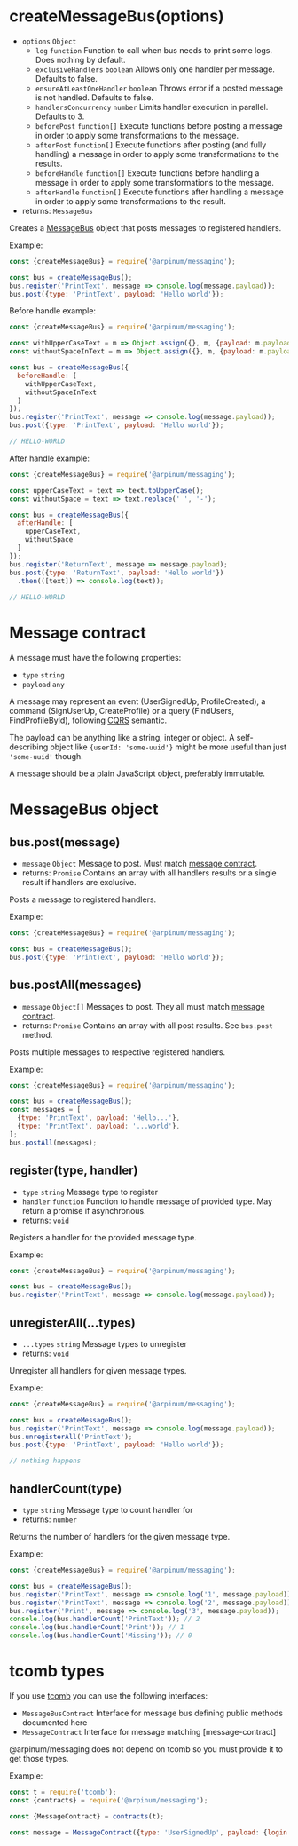 # createMessageBus(options)

* `options` `Object`
  * `log` `function` Function to call when bus needs to print some logs. Does nothing by default.
  * `exclusiveHandlers` `boolean` Allows only one handler per message. Defaults to false.
  * `ensureAtLeastOneHandler` `boolean` Throws error if a posted message is not handled. Defaults to false.
  * `handlersConcurrency` `number` Limits handler execution in parallel. Defaults to 3.
  * `beforePost` `function[]` Execute functions before posting a message in order to apply some transformations to the message.
  * `afterPost` `function[]` Execute functions after posting (and fully handling) a message in order to apply some transformations to the results.
  * `beforeHandle` `function[]` Execute functions before handling a message in order to apply some transformations to the message.
  * `afterHandle` `function[]` Execute functions after handling a message in order to apply some transformations to the result.
* returns: `MessageBus`

Creates a [MessageBus] object that posts messages to registered handlers.

Example:

```javascript
const {createMessageBus} = require('@arpinum/messaging');

const bus = createMessageBus();
bus.register('PrintText', message => console.log(message.payload));
bus.post({type: 'PrintText', payload: 'Hello world'});
```

Before handle example:

```javascript
const {createMessageBus} = require('@arpinum/messaging');

const withUpperCaseText = m => Object.assign({}, m, {payload: m.payload.toUpperCase()});
const withoutSpaceInText = m => Object.assign({}, m, {payload: m.payload.replace(' ', '-')});

const bus = createMessageBus({
  beforeHandle: [
    withUpperCaseText,
    withoutSpaceInText
  ]
});
bus.register('PrintText', message => console.log(message.payload));
bus.post({type: 'PrintText', payload: 'Hello world'});

// HELLO-WORLD
```

After handle example:

```javascript
const {createMessageBus} = require('@arpinum/messaging');

const upperCaseText = text => text.toUpperCase();
const withoutSpace = text => text.replace(' ', '-');

const bus = createMessageBus({
  afterHandle: [
    upperCaseText,
    withoutSpace
  ]
});
bus.register('ReturnText', message => message.payload);
bus.post({type: 'ReturnText', payload: 'Hello world'})
  .then(([text]) => console.log(text));
  
// HELLO-WORLD
```

# Message contract

A message must have the following properties:

* `type` `string` 
* `payload` `any`

A message may represent an event (UserSignedUp, ProfileCreated), a command (SignUserUp, CreateProfile) or a query (FindUsers, FindProfileById), following [CQRS] semantic.

The payload can be anything like a string, integer or object. A self-describing object like `{userId: 'some-uuid'}` might be more useful than just `'some-uuid'` though.

A message should be a plain JavaScript object, preferably immutable.

# MessageBus object

## bus.post(message)

* `message` `Object` Message to post. Must match [message contract].
* returns: `Promise` Contains an array with all handlers results or a single result if handlers are exclusive.

Posts a message to registered handlers.

Example:

```javascript
const {createMessageBus} = require('@arpinum/messaging');

const bus = createMessageBus();
bus.post({type: 'PrintText', payload: 'Hello world'});
```

## bus.postAll(messages)

* `message` `Object[]` Messages to post. They all must match [message contract].
* returns: `Promise` Contains an array with all post results. See `bus.post` method.

Posts multiple messages to respective registered handlers.

Example:

```javascript
const {createMessageBus} = require('@arpinum/messaging');

const bus = createMessageBus();
const messages = [
  {type: 'PrintText', payload: 'Hello...'},
  {type: 'PrintText', payload: '...world'},
];
bus.postAll(messages);
```

## register(type, handler)

* `type` `string` Message type to register
* `handler` `function` Function to handle message of provided type. May return a promise if asynchronous.
* returns: `void`

Registers a handler for the provided message type.

Example:

```javascript
const {createMessageBus} = require('@arpinum/messaging');

const bus = createMessageBus();
bus.register('PrintText', message => console.log(message.payload));
```

## unregisterAll(...types)

* `...types` `string` Message types to unregister
* returns: `void`

Unregister all handlers for given message types.

Example:

```javascript
const {createMessageBus} = require('@arpinum/messaging');

const bus = createMessageBus();
bus.register('PrintText', message => console.log(message.payload));
bus.unregisterAll('PrintText');
bus.post({type: 'PrintText', payload: 'Hello world'});

// nothing happens
```

## handlerCount(type)

* `type` `string` Message type to count handler for
* returns: `number`

Returns the number of handlers for the given message type.

Example:

```javascript
const {createMessageBus} = require('@arpinum/messaging');

const bus = createMessageBus();
bus.register('PrintText', message => console.log('1', message.payload));
bus.register('PrintText', message => console.log('2', message.payload));
bus.register('Print', message => console.log('3', message.payload));
console.log(bus.handlerCount('PrintText')); // 2
console.log(bus.handlerCount('Print')); // 1
console.log(bus.handlerCount('Missing')); // 0
```

# tcomb types

If you use [tcomb] you can use the following interfaces:

* `MessageBusContract` Interface for message bus defining public methods documented here
* `MessageContract` Interface for message matching [message-contract]

@arpinum/messaging does not depend on tcomb so you must provide it to get those types.

Example:

```javascript
const t = require('tcomb');
const {contracts} = require('@arpinum/messaging');

const {MessageContract} = contracts(t);

const message = MessageContract({type: 'UserSignedUp', payload: {login: 'john'}});
```


[MessageBus]: #messagebus-object
[message contract]: #message-contract
[CQRS]: https://martinfowler.com/bliki/CQRS.html
[tcomb]: https://github.com/gcanti/tcomb
